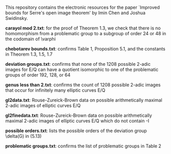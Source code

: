 This repository contains the electronic resources for the paper `Improved bounds for Serre's open image theorem' by Imin Chen and Joshua Swidinsky.

**carayol mod 2.txt**: for the proof of Theorem 1.3, we check that there is no homomorphism from a problematic group to a subgroup of order 24 or 48 in the codomain of \varphi

**chebotarev bounds.txt**: confirms Table 1, Proposition 5.1, and the constants in Theorem 1.3, 1.5, 1.7

**deviation groups.txt**: confirms that none of the 1208 possible 2-adic images for E/Q can have a quotient isomorphic to one of the problematic groups of order 192, 128, or 64

**genus less than 2.txt**: confirms the count of 1208 possible 2-adic images that occur for infinitely many elliptic curves E/Q

**gl2data.txt**: Rouse-Zureick-Brown data on possible arithmetically maximal 2-adic images of elliptic curves E/Q

**gl2finedata.txt**: Rouse-Zureick-Brown data on possible arithmetically maximal 2-adic images of elliptic curves E/Q which do not contain -I

**possible orders.txt**: lists the possible orders of the deviation group \delta(G) in (5.13)

**problematic groups.txt**: confirms the list of problematic groups in Table 2

